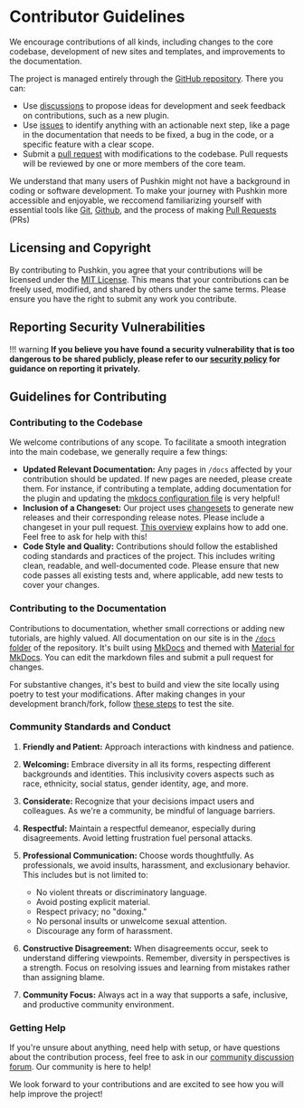 # Contributor Guidelines

We encourage contributions of all kinds, including changes to the core codebase, development of new sites and templates, and improvements to the documentation.

The project is managed entirely through the [GitHub repository](https://github.com/pushkin-consortium/pushkin). There you can:

* Use [discussions](https://github.com/pushkin-consortium/pushkin/discussions) to propose ideas for development and seek feedback on contributions, such as a new plugin.
* Use [issues](https://github.com/pushkin-consortium/pushkin/issues) to identify anything with an actionable next step, like a page in the documentation that needs to be fixed, a bug in the code, or a specific feature with a clear scope.
* Submit a [pull request](https://github.com/pushkin-consortium/pushkin/pulls) with modifications to the codebase. Pull requests will be reviewed by one or more members of the core team.

We understand that many users of Pushkin might not have a background in coding or software development. To make your journey with Pushkin more accessible and enjoyable, we reccomend familiarizing yourself with essential tools like [Git](https://www.git-tower.com/learn/git/ebook/en/desktop-gui/basics/what-is-version-control), [Github](https://docs.github.com/en/get-started/quickstart), and the process of making [Pull Requests](https://opensource.com/article/19/7/create-pull-request-github) (PRs)

## Licensing and Copyright

By contributing to Pushkin, you agree that your contributions will be licensed under the [MIT License](../about/pushkin-license.md). This means that your contributions can be freely used, modified, and shared by others under the same terms. Please ensure you have the right to submit any work you contribute.

## Reporting Security Vulnerabilities

!!! warning
    **If you believe you have found a security vulnerability that is too dangerous to be shared publicly, please refer to our [security policy](./security.md) for guidance on reporting it privately.**
    
## Guidelines for Contributing

### Contributing to the Codebase

We welcome contributions of any scope. To facilitate a smooth integration into the main codebase, we generally require a few things:

* **Updated Relevant Documentation:** Any pages in `/docs` affected by your contribution should be updated. If new pages are needed, please create them. For instance, if contributing a template, adding documentation for the plugin and updating the [mkdocs configuration file](https://github.com/pushkin-consortium/pushkin/blob/main/mkdocs.yml) is very helpful!
* **Inclusion of a Changeset:** Our project uses [changesets](https://github.com/atlassian/changesets/blob/main/docs/adding-a-changeset.md) to generate new releases and their corresponding release notes. Please include a changeset in your pull request. [This overview](https://github.com/atlassian/changesets/blob/main/docs/adding-a-changeset.md) explains how to add one. Feel free to ask for help with this!
* **Code Style and Quality:** Contributions should follow the established coding standards and practices of the project. This includes writing clean, readable, and well-documented code. Please ensure that new code passes all existing tests and, where applicable, add new tests to cover your changes.

### Contributing to the Documentation

Contributions to documentation, whether small corrections or adding new tutorials, are highly valued. All documentation on our site is in the [`/docs` folder](https://github.com/pushkin-consortium/pushkin/blob/main/docs) of the repository. It's built using [MkDocs](https://www.mkdocs.org/) and themed with [Material for MkDocs](https://squidfunk.github.io/mkdocs-material/). You can edit the markdown files and submit a pull request for changes.

For substantive changes, it's best to build and view the site locally using poetry to test your modifications. After making changes in your development branch/fork, follow [these steps](./documentation.md) to test the site.

### Community Standards and Conduct

1. **Friendly and Patient:** Approach interactions with kindness and patience.

2. **Welcoming:** Embrace diversity in all its forms, respecting different backgrounds and identities. This inclusivity covers aspects such as race, ethnicity, social status, gender identity, age, and more.

3. **Considerate:** Recognize that your decisions impact users and colleagues. As we're a community, be mindful of language barriers.

4. **Respectful:** Maintain a respectful demeanor, especially during disagreements. Avoid letting frustration fuel personal attacks.

5. **Professional Communication:** Choose words thoughtfully. As professionals, we avoid insults, harassment, and exclusionary behavior. This includes but is not limited to:
    - No violent threats or discriminatory language.
    - Avoid posting explicit material.
    - Respect privacy; no "doxing."
    - No personal insults or unwelcome sexual attention.
    - Discourage any form of harassment.

6. **Constructive Disagreement:** When disagreements occur, seek to understand differing viewpoints. Remember, diversity in perspectives is a strength. Focus on resolving issues and learning from mistakes rather than assigning blame.

7. **Community Focus:** Always act in a way that supports a safe, inclusive, and productive community environment.

### Getting Help

If you're unsure about anything, need help with setup, or have questions about the contribution process, feel free to ask in our [community discussion forum](https://github.com/pushkin-consortium/pushkin/discussions). Our community is here to help!

We look forward to your contributions and are excited to see how you will help improve the project!